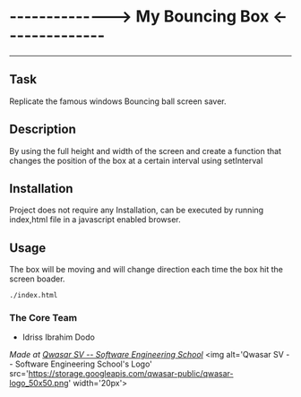 # --------------> My Bouncing Box <--------------
***

## Task
Replicate the famous windows Bouncing ball screen saver.
## Description
By using the full height and width of the screen and create a function that
changes the position of the box at a certain interval using setInterval

## Installation
Project does not require any Installation, can be executed by running
index,html file in a javascript enabled browser.

## Usage
The box will be moving and will change direction each time
the box hit the screen boader.
```
./index.html
```

### The Core Team
* Idriss Ibrahim Dodo


<span><i>Made at <a href='https://qwasar.io'>Qwasar SV -- Software Engineering School</a></i></span>
<span><img alt='Qwasar SV -- Software Engineering School's Logo' src='https://storage.googleapis.com/qwasar-public/qwasar-logo_50x50.png' width='20px'></span>
